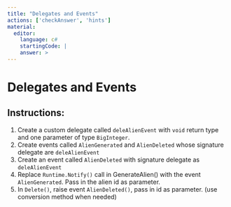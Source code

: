 ```yaml
---
title: "Delegates and Events"
actions: ['checkAnswer', 'hints']
material: 
  editor:
    language: c#
    startingCode: | 
    answer: > 
---
```


# Delegates and Events


## Instructions: 
1. Create a custom delegate called `deleAlienEvent` with `void` return type and one parameter of type `BigInteger`. 
2. Create events called `AlienGenerated` and `AlienDeleted` whose signature delegate are `deleAlienEvent`
3. Create an event called `AlienDeleted` with signature delegate as `deleAlienEvent`
4. Replace `Runtime.Notify()` call in GenerateAlien() with the event `AlienGenerated`. Pass in the alien id as parameter. 
5. In `Delete()`, raise event `AlienDeleted()`, pass in id as parameter. (use conversion method when needed)